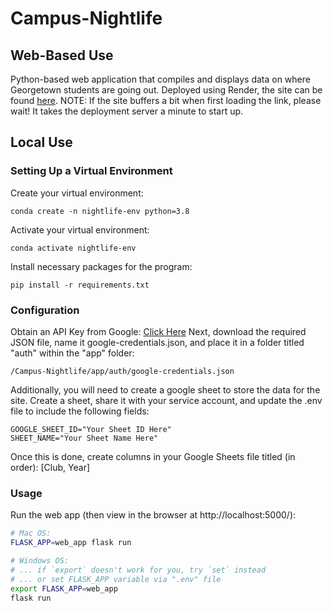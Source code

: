 # Campus-Nightlife
## Web-Based Use
Python-based web application that compiles and displays data on where Georgetown students are going out.
Deployed using Render, the site can be found [here](https://georgetown-nightlife.onrender.com).
NOTE: If the site buffers a bit when first loading the link, please wait! It takes the deployment server a minute to start up.

## Local Use
### Setting Up a Virtual Environment
Create your virtual environment:
```
conda create -n nightlife-env python=3.8
```
Activate your virtual environment:
```
conda activate nightlife-env
```
Install necessary packages for the program:
```
pip install -r requirements.txt
```

### Configuration
Obtain an API Key from Google: [Click Here](https://console.cloud.google.com/)
Next, download the required JSON file, name it google-credentials.json, and place it in a folder titled "auth" within the "app" folder:
```
/Campus-Nightlife/app/auth/google-credentials.json
```
Additionally, you will need to create a google sheet to store the data for the site. Create a sheet, share it with your service account, and update the .env file to include the following fields:
```
GOOGLE_SHEET_ID="Your Sheet ID Here"
SHEET_NAME="Your Sheet Name Here"
```
Once this is done, create columns in your Google Sheets file titled (in order): [Club, Year]


### Usage
Run the web app (then view in the browser at http://localhost:5000/):

```sh
# Mac OS:
FLASK_APP=web_app flask run

# Windows OS:
# ... if `export` doesn't work for you, try `set` instead
# ... or set FLASK_APP variable via ".env" file
export FLASK_APP=web_app
flask run
```
